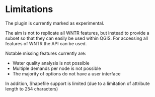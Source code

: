 # Limitations

The plugin is currently marked as experimental.

The aim is not to replicate all WNTR features, but instead to provide a subset so that they can easily be used within QGIS. For accessing all features of WNTR the API can be used.

Notable missing features currently are:
* Water quality analysis is not possible
* Multiple demands per node is not possible
* The majority of options do not have a user interface

In addition, Shapefile support is limited (due to a limitation of attribute length to 254 characters)
